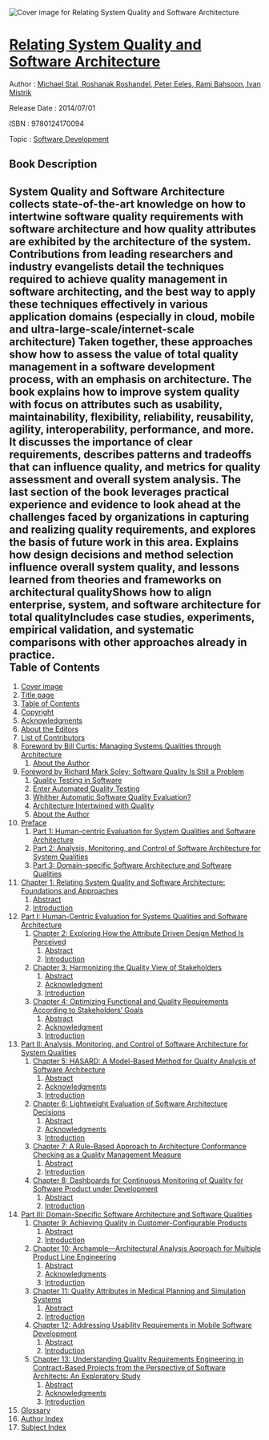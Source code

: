 ![Cover image for Relating System Quality and Software Architecture](https://imgdetail.ebookreading.net/cover/cover/software_development/EB9780124170094.jpg)

[Relating System Quality and Software Architecture](https://ebookreading.net/view/book/Relating+System+Quality+and+Software+Architecture-EB9780124170094_1.html "Relating System Quality and Software Architecture")
====================================================================================================================

Author : [Michael Stal](https://ebookreading.net/search/author/Michael+Stal),[ Roshanak Roshandel](https://ebookreading.net/search/author/+Roshanak+Roshandel),[ Peter Eeles](https://ebookreading.net/search/author/+Peter+Eeles),[ Rami Bahsoon](https://ebookreading.net/search/author/+Rami+Bahsoon),[ Ivan Mistrik](https://ebookreading.net/search/author/+Ivan+Mistrik)

Release Date : 2014/07/01

ISBN : 9780124170094

Topic : [Software Development](https://ebookreading.net/search/category/software-development)

Book Description
-----------------

System Quality and Software Architecture collects state-of-the-art knowledge on how to intertwine software quality requirements with software architecture and how quality attributes are exhibited by the architecture of the system. Contributions from leading researchers and industry evangelists detail the techniques required to achieve quality management in software architecting, and the best way to apply these techniques effectively in various application domains (especially in cloud, mobile and ultra-large-scale/internet-scale architecture) Taken together, these approaches show how to assess the value of total quality management in a software development process, with an emphasis on architecture.
The book explains how to improve system quality with focus on attributes such as usability, maintainability, flexibility, reliability, reusability, agility, interoperability, performance, and more. It discusses the importance of clear requirements, describes patterns and tradeoffs that can influence quality, and metrics for quality assessment and overall system analysis. The last section of the book leverages practical experience and evidence to look ahead at the challenges faced by organizations in capturing and realizing quality requirements, and explores the basis of future work in this area.
Explains how design decisions and method selection influence overall system quality, and lessons learned from theories and frameworks on architectural qualityShows how to align enterprise, system, and software architecture for total qualityIncludes case studies, experiments, empirical validation, and systematic comparisons with other approaches already in practice.              
Table of Contents
-----------------

1. [Cover image](https://ebookreading.net/view/book/Relating+System+Quality+and+Software+Architecture-EB9780124170094_1.html)
1. [Title page](https://ebookreading.net/view/book/Relating+System+Quality+and+Software+Architecture-EB9780124170094_2.html)
1. [Table of Contents](https://ebookreading.net/view/book/Relating+System+Quality+and+Software+Architecture-EB9780124170094_3.html)
1. [Copyright](https://ebookreading.net/view/book/Relating+System+Quality+and+Software+Architecture-EB9780124170094_4.html)
1. [Acknowledgments](https://ebookreading.net/view/book/Relating+System+Quality+and+Software+Architecture-EB9780124170094_5.html)
1. [About the Editors](https://ebookreading.net/view/book/Relating+System+Quality+and+Software+Architecture-EB9780124170094_6.html)
1. [List of Contributors](https://ebookreading.net/view/book/Relating+System+Quality+and+Software+Architecture-EB9780124170094_7.html)
1. [Foreword by Bill Curtis: Managing Systems Qualities through Architecture](https://ebookreading.net/view/book/Relating+System+Quality+and+Software+Architecture-EB9780124170094_8.html)
    1. [About the Author](https://ebookreading.net/view/book/Relating+System+Quality+and+Software+Architecture-EB9780124170094_8.html#s9000)
1. [Foreword by Richard Mark Soley: Software Quality Is Still a Problem](https://ebookreading.net/view/book/Relating+System+Quality+and+Software+Architecture-EB9780124170094_9.html)
    1. [Quality Testing in Software](https://ebookreading.net/view/book/Relating+System+Quality+and+Software+Architecture-EB9780124170094_9.html#s0010)
    1. [Enter Automated Quality Testing](https://ebookreading.net/view/book/Relating+System+Quality+and+Software+Architecture-EB9780124170094_9.html#s0015)
    1. [Whither Automatic Software Quality Evaluation?](https://ebookreading.net/view/book/Relating+System+Quality+and+Software+Architecture-EB9780124170094_9.html#s0020)
    1. [Architecture Intertwined with Quality](https://ebookreading.net/view/book/Relating+System+Quality+and+Software+Architecture-EB9780124170094_9.html#s0025)
    1. [About the Author](https://ebookreading.net/view/book/Relating+System+Quality+and+Software+Architecture-EB9780124170094_9.html#s9000)
1. [Preface](https://ebookreading.net/view/book/Relating+System+Quality+and+Software+Architecture-EB9780124170094_10.html)
    1. [Part 1: Human-centric Evaluation for System Qualities and Software Architecture](https://ebookreading.net/view/book/Relating+System+Quality+and+Software+Architecture-EB9780124170094_10.html#s0010)
    1. [Part 2: Analysis, Monitoring, and Control of Software Architecture for System Qualities](https://ebookreading.net/view/book/Relating+System+Quality+and+Software+Architecture-EB9780124170094_10.html#s0015)
    1. [Part 3: Domain-specific Software Architecture and Software Qualities](https://ebookreading.net/view/book/Relating+System+Quality+and+Software+Architecture-EB9780124170094_10.html#s0020)
1. [Chapter 1: Relating System Quality and Software Architecture: Foundations and Approaches](https://ebookreading.net/view/book/Relating+System+Quality+and+Software+Architecture-EB9780124170094_11.html)
    1. [Abstract](https://ebookreading.net/view/book/Relating+System+Quality+and+Software+Architecture-EB9780124170094_11.html#ab0010)
    1. [Introduction](https://ebookreading.net/view/book/Relating+System+Quality+and+Software+Architecture-EB9780124170094_11.html#s0010)
1. [Part I: Human-Centric Evaluation for Systems Qualities and Software Architecture](https://ebookreading.net/view/book/Relating+System+Quality+and+Software+Architecture-EB9780124170094_12.html)
    1. [Chapter 2: Exploring How the Attribute Driven Design Method Is Perceived](https://ebookreading.net/view/book/Relating+System+Quality+and+Software+Architecture-EB9780124170094_13.html)
        1. [Abstract](https://ebookreading.net/view/book/Relating+System+Quality+and+Software+Architecture-EB9780124170094_13.html#ab0010)
        1. [Introduction](https://ebookreading.net/view/book/Relating+System+Quality+and+Software+Architecture-EB9780124170094_13.html#s0010)
    1. [Chapter 3: Harmonizing the Quality View of Stakeholders](https://ebookreading.net/view/book/Relating+System+Quality+and+Software+Architecture-EB9780124170094_14.html)
        1. [Abstract](https://ebookreading.net/view/book/Relating+System+Quality+and+Software+Architecture-EB9780124170094_14.html#ab0010)
        1. [Acknowledgment](https://ebookreading.net/view/book/Relating+System+Quality+and+Software+Architecture-EB9780124170094_14.html#ac0010)
        1. [Introduction](https://ebookreading.net/view/book/Relating+System+Quality+and+Software+Architecture-EB9780124170094_14.html#s0010)
    1. [Chapter 4: Optimizing Functional and Quality Requirements According to Stakeholders’ Goals](https://ebookreading.net/view/book/Relating+System+Quality+and+Software+Architecture-EB9780124170094_15.html)
        1. [Abstract](https://ebookreading.net/view/book/Relating+System+Quality+and+Software+Architecture-EB9780124170094_15.html#ab0010)
        1. [Acknowledgment](https://ebookreading.net/view/book/Relating+System+Quality+and+Software+Architecture-EB9780124170094_15.html#ac0010)
        1. [Introduction](https://ebookreading.net/view/book/Relating+System+Quality+and+Software+Architecture-EB9780124170094_15.html#s0010)
1. [Part II: Analysis, Monitoring, and Control of Software Architecture for System Qualities](https://ebookreading.net/view/book/Relating+System+Quality+and+Software+Architecture-EB9780124170094_16.html)
    1. [Chapter 5: HASARD: A Model-Based Method for Quality Analysis of Software Architecture](https://ebookreading.net/view/book/Relating+System+Quality+and+Software+Architecture-EB9780124170094_17.html)
        1. [Abstract](https://ebookreading.net/view/book/Relating+System+Quality+and+Software+Architecture-EB9780124170094_17.html#ab0010)
        1. [Acknowledgments](https://ebookreading.net/view/book/Relating+System+Quality+and+Software+Architecture-EB9780124170094_17.html#ac0010)
        1. [Introduction](https://ebookreading.net/view/book/Relating+System+Quality+and+Software+Architecture-EB9780124170094_17.html#s0010)
    1. [Chapter 6: Lightweight Evaluation of Software Architecture Decisions](https://ebookreading.net/view/book/Relating+System+Quality+and+Software+Architecture-EB9780124170094_18.html)
        1. [Abstract](https://ebookreading.net/view/book/Relating+System+Quality+and+Software+Architecture-EB9780124170094_18.html#ab0010)
        1. [Acknowledgments](https://ebookreading.net/view/book/Relating+System+Quality+and+Software+Architecture-EB9780124170094_18.html#ac0010)
        1. [Introduction](https://ebookreading.net/view/book/Relating+System+Quality+and+Software+Architecture-EB9780124170094_18.html#s0010)
    1. [Chapter 7: A Rule-Based Approach to Architecture Conformance Checking as a Quality Management Measure](https://ebookreading.net/view/book/Relating+System+Quality+and+Software+Architecture-EB9780124170094_19.html)
        1. [Abstract](https://ebookreading.net/view/book/Relating+System+Quality+and+Software+Architecture-EB9780124170094_19.html#ab0010)
        1. [Introduction](https://ebookreading.net/view/book/Relating+System+Quality+and+Software+Architecture-EB9780124170094_19.html#s0010)
    1. [Chapter 8: Dashboards for Continuous Monitoring of Quality for Software Product under Development](https://ebookreading.net/view/book/Relating+System+Quality+and+Software+Architecture-EB9780124170094_20.html)
        1. [Abstract](https://ebookreading.net/view/book/Relating+System+Quality+and+Software+Architecture-EB9780124170094_20.html#ab0010)
        1. [Introduction](https://ebookreading.net/view/book/Relating+System+Quality+and+Software+Architecture-EB9780124170094_20.html#s0010)
1. [Part III: Domain-Specific Software Architecture and Software Qualities](https://ebookreading.net/view/book/Relating+System+Quality+and+Software+Architecture-EB9780124170094_21.html)
    1. [Chapter 9: Achieving Quality in Customer-Configurable Products](https://ebookreading.net/view/book/Relating+System+Quality+and+Software+Architecture-EB9780124170094_22.html)
        1. [Abstract](https://ebookreading.net/view/book/Relating+System+Quality+and+Software+Architecture-EB9780124170094_22.html#ab0010)
        1. [Introduction](https://ebookreading.net/view/book/Relating+System+Quality+and+Software+Architecture-EB9780124170094_22.html#s0010)
    1. [Chapter 10: Archample—Architectural Analysis Approach for Multiple Product Line Engineering](https://ebookreading.net/view/book/Relating+System+Quality+and+Software+Architecture-EB9780124170094_23.html)
        1. [Abstract](https://ebookreading.net/view/book/Relating+System+Quality+and+Software+Architecture-EB9780124170094_23.html#ab0010)
        1. [Acknowledgments](https://ebookreading.net/view/book/Relating+System+Quality+and+Software+Architecture-EB9780124170094_23.html#ac0010)
        1. [Introduction](https://ebookreading.net/view/book/Relating+System+Quality+and+Software+Architecture-EB9780124170094_23.html#s0010)
    1. [Chapter 11: Quality Attributes in Medical Planning and Simulation Systems](https://ebookreading.net/view/book/Relating+System+Quality+and+Software+Architecture-EB9780124170094_24.html)
        1. [Abstract](https://ebookreading.net/view/book/Relating+System+Quality+and+Software+Architecture-EB9780124170094_24.html#ab0010)
        1. [Introduction](https://ebookreading.net/view/book/Relating+System+Quality+and+Software+Architecture-EB9780124170094_24.html#s0010)
    1. [Chapter 12: Addressing Usability Requirements in Mobile Software Development](https://ebookreading.net/view/book/Relating+System+Quality+and+Software+Architecture-EB9780124170094_25.html)
        1. [Abstract](https://ebookreading.net/view/book/Relating+System+Quality+and+Software+Architecture-EB9780124170094_25.html#ab0010)
        1. [Introduction](https://ebookreading.net/view/book/Relating+System+Quality+and+Software+Architecture-EB9780124170094_25.html#s0010)
    1. [Chapter 13: Understanding Quality Requirements Engineering in Contract-Based Projects from the Perspective of Software Architects: An Exploratory Study](https://ebookreading.net/view/book/Relating+System+Quality+and+Software+Architecture-EB9780124170094_26.html)
        1. [Abstract](https://ebookreading.net/view/book/Relating+System+Quality+and+Software+Architecture-EB9780124170094_26.html#ab0010)
        1. [Acknowledgments](https://ebookreading.net/view/book/Relating+System+Quality+and+Software+Architecture-EB9780124170094_26.html#ac0010)
        1. [Introduction](https://ebookreading.net/view/book/Relating+System+Quality+and+Software+Architecture-EB9780124170094_26.html#s0010)
1. [Glossary](https://ebookreading.net/view/book/Relating+System+Quality+and+Software+Architecture-EB9780124170094_27.html)
1. [Author Index](https://ebookreading.net/view/book/Relating+System+Quality+and+Software+Architecture-EB9780124170094_28.html)
1. [Subject Index](https://ebookreading.net/view/book/Relating+System+Quality+and+Software+Architecture-EB9780124170094_0.html)
